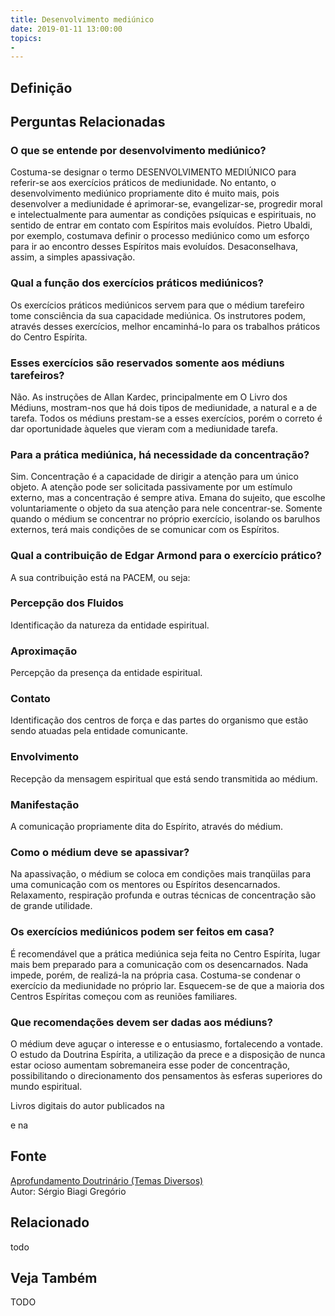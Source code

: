 ```yaml
---
title: Desenvolvimento mediúnico
date: 2019-01-11 13:00:00
topics: 
- 
---
```


## Definição


## Perguntas Relacionadas

### O que se entende por desenvolvimento mediúnico?
Costuma-se designar o termo DESENVOLVIMENTO MEDIÚNICO para referir-se
aos exercícios práticos de mediunidade. No entanto, o desenvolvimento
mediúnico propriamente dito é muito mais, pois desenvolver a mediunidade
é aprimorar-se, evangelizar-se, progredir moral e intelectualmente para
aumentar as condições psíquicas e espirituais, no sentido de entrar em
contato com Espíritos mais evoluídos. Pietro Ubaldi, por exemplo,
costumava definir o processo mediúnico como um esforço para ir ao
encontro desses Espíritos mais evoluídos. Desaconselhava, assim, a
simples apassivação.

### Qual a função dos exercícios práticos mediúnicos?
Os exercícios práticos mediúnicos servem para que o médium tarefeiro
tome consciência da sua capacidade mediúnica. Os instrutores podem,
através desses exercícios, melhor encaminhá-lo para os trabalhos
práticos do Centro Espírita.

### Esses exercícios são reservados somente aos médiuns tarefeiros?
Não. As instruções de Allan Kardec, principalmente em O Livro dos
Médiuns, mostram-nos que há dois tipos de mediunidade, a natural e a de
tarefa. Todos os médiuns prestam-se a esses exercícios, porém o correto
é dar oportunidade àqueles que vieram com a mediunidade tarefa.

### Para a prática mediúnica, há necessidade da concentração?
Sim. Concentração é a capacidade de dirigir a atenção para um único
objeto. A atenção pode ser solicitada passivamente por um estímulo
externo, mas a concentração é sempre ativa. Emana do sujeito, que
escolhe voluntariamente o objeto da sua atenção para nele concentrar-se.
Somente quando o médium se concentrar no próprio exercício, isolando os
barulhos externos, terá mais condições de se comunicar com os Espíritos.

### Qual a contribuição de Edgar Armond para o exercício prático?
A sua contribuição está na PACEM, ou seja:
### Percepção dos Fluidos

Identificação da natureza da entidade espiritual.
### Aproximação

Percepção da presença da entidade espiritual.
### Contato

Identificação dos centros de força e das partes do organismo que estão
sendo atuadas pela entidade comunicante.
### Envolvimento

Recepção da mensagem espiritual que está sendo transmitida ao médium.
### Manifestação

A comunicação propriamente dita do Espírito, através do médium.

### Como o médium deve se apassivar?
Na apassivação, o médium se coloca em condições mais tranqüilas para uma
comunicação com os mentores ou Espíritos desencarnados. Relaxamento,
respiração profunda e outras técnicas de concentração são de grande
utilidade.

### Os exercícios mediúnicos podem ser feitos em casa?
É recomendável que a prática mediúnica seja feita no Centro Espírita,
lugar mais bem preparado para a comunicação com os desencarnados. Nada
impede, porém, de realizá-la na própria casa. Costuma-se condenar o
exercício da mediunidade no próprio lar. Esquecem-se de que a maioria
dos Centros Espíritas começou com as reuniões familiares.

### Que recomendações devem ser dadas aos médiuns?
O médium deve aguçar o interesse e o entusiasmo, fortalecendo a vontade.
O estudo da Doutrina Espírita, a utilização da prece e a disposição de
nunca estar ocioso aumentam sobremaneira esse poder de concentração,
possibilitando o direcionamento dos pensamentos às esferas superiores do
mundo espiritual.


Livros digitais do autor publicados na

e na

## Fonte
[Aprofundamento Doutrinário (Temas Diversos)](https://sites.google.com/view/aprofundamentodoutrinario/desenvolvimento-mediúnico)  
Autor: Sérgio Biagi Gregório



## Relacionado
todo

## Veja Também
TODO


